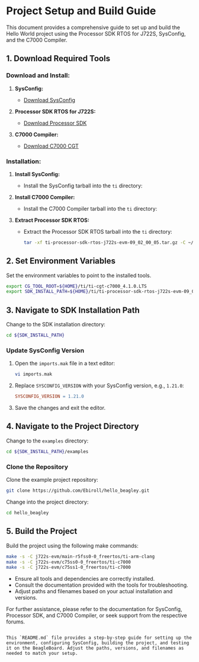 # Project Setup and Build Guide

This document provides a comprehensive guide to set up and build the Hello World project using the Processor SDK RTOS for J722S, SysConfig, and the C7000 Compiler.


## 1. Download Required Tools

### Download and Install:

1. **SysConfig:**
   - [Download SysConfig](https://www.ti.com/tool/download/SYSCONFIG)

2. **Processor SDK RTOS for J722S:**
   - [Download Processor SDK](https://www.ti.com/tool/PROCESSOR-SDK-J722S)

3. **C7000 Compiler:**
   - [Download C7000 CGT](https://www.ti.com/tool/C7000-CGT)

### Installation:

1. **Install SysConfig:**
   - Install the SysConfig tarball into the `ti` directory:

2. **Install C7000 Compiler:**
   - Install the C7000 Compiler tarball into the `ti` directory:

3. **Extract Processor SDK RTOS:**
   - Extract the Processor SDK RTOS tarball into the `ti` directory:

     ```sh
     tar -xf ti-processor-sdk-rtos-j722s-evm-09_02_00_05.tar.gz -C ~/ti
     ```

## 2. Set Environment Variables

Set the environment variables to point to the installed tools.
```sh
export CG_TOOL_ROOT=${HOME}/ti/ti-cgt-c7000_4.1.0.LTS
export SDK_INSTALL_PATH=${HOME}/ti/ti-processor-sdk-rtos-j722s-evm-09_02_00_05/mcu_plus_sdk_j722s_09_02_00_59
```


## 3. Navigate to SDK Installation Path

Change to the SDK installation directory:

```sh
cd ${SDK_INSTALL_PATH}
```

### Update SysConfig Version

1. Open the `imports.mak` file in a text editor:

   ```sh
   vi imports.mak
   ```

2. Replace `SYSCONFIG_VERSION` with your SysConfig version, e.g., `1.21.0`:

   ```makefile
   SYSCONFIG_VERSION = 1.21.0
   ```

3. Save the changes and exit the editor.

## 4. Navigate to the Project Directory

Change to the `examples` directory:

```sh
cd ${SDK_INSTALL_PATH}/examples
```

### Clone the Repository

Clone the example project repository:

```sh
git clone https://github.com/Ebiroll/hello_beagley.git
```

Change into the project directory:

```sh
cd hello_beagley
```

## 5. Build the Project

Build the project using the following make commands:

```sh
make -s -C j722s-evm/main-r5fss0-0_freertos/ti-arm-clang
make -s -C j722s-evm/c75ss0-0_freertos/ti-c7000
make -s -C j722s-evm/c75ss1-0_freertos/ti-c7000
```

- Ensure all tools and dependencies are correctly installed.
- Consult the documentation provided with the tools for troubleshooting.
- Adjust paths and filenames based on your actual installation and versions.

For further assistance, please refer to the documentation for SysConfig, Processor SDK, and C7000 Compiler, or seek support from the respective forums.
```

This `README.md` file provides a step-by-step guide for setting up the environment, configuring SysConfig, building the project, and testing it on the BeagleBoard. Adjust the paths, versions, and filenames as needed to match your setup.
